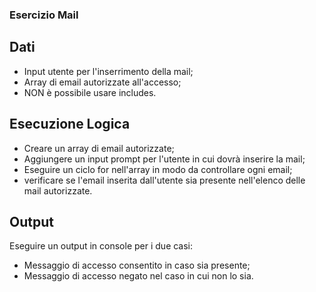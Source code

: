### Esercizio Mail

## Dati
- Input utente per l'inserrimento della mail;
- Array di email autorizzate all'accesso;
- NON è possibile usare includes.

## Esecuzione Logica
- Creare un array di email autorizzate;
- Aggiungere un input prompt per l'utente in cui dovrà inserire la mail;
- Eseguire un ciclo for nell'array in modo da controllare ogni email;
- verificare se l'email inserita dall'utente sia presente nell'elenco delle mail autorizzate.

## Output
Eseguire un output in console per i due casi:
- Messaggio di accesso consentito in caso sia presente; 
- Messaggio di accesso negato nel caso in cui non lo sia.


